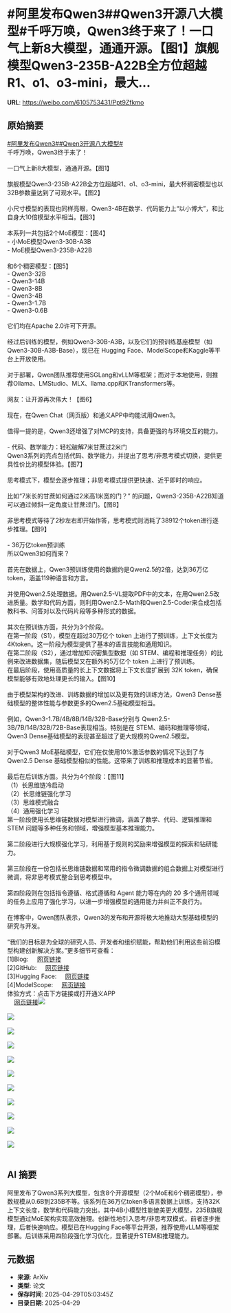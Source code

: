 # #阿里发布Qwen3##Qwen3开源八大模型#千呼万唤，Qwen3终于来了！一口气上新8大模型，通通开源。【图1】旗舰模型Qwen3-235B-A22B全方位超越R1、o1、o3-mini，最大...

**URL**: https://weibo.com/6105753431/Ppt9Zfkmo

## 原始摘要

<a href="https://m.weibo.cn/search?containerid=231522type%3D1%26t%3D10%26q%3D%23%E9%98%BF%E9%87%8C%E5%8F%91%E5%B8%83Qwen3%23&amp;extparam=%23%E9%98%BF%E9%87%8C%E5%8F%91%E5%B8%83Qwen3%23" data-hide=""><span class="surl-text">#阿里发布Qwen3#</span></a><a href="https://m.weibo.cn/search?containerid=231522type%3D1%26t%3D10%26q%3D%23Qwen3%E5%BC%80%E6%BA%90%E5%85%AB%E5%A4%A7%E6%A8%A1%E5%9E%8B%23&amp;extparam=%23Qwen3%E5%BC%80%E6%BA%90%E5%85%AB%E5%A4%A7%E6%A8%A1%E5%9E%8B%23" data-hide=""><span class="surl-text">#Qwen3开源八大模型#</span></a><br>千呼万唤，Qwen3终于来了！<br><br>一口气上新8大模型，通通开源。【图1】<br><br>旗舰模型Qwen3-235B-A22B全方位超越R1、o1、o3-mini，最大杯稠密模型也以32B参数量达到了可观水平。【图2】<br><br>小尺寸模型的表现也同样亮眼，Qwen3-4B在数学、代码能力上“以小博大”，和比自身大10倍模型水平相当。【图3】<br><br>本系列一共包括2个MoE模型：【图4】<br>- 小MoE模型Qwen3-30B-A3B<br>- MoE模型Qwen3-235B-A22B<br><br>和6个稠密模型：【图5】<br>- Qwen3-32B<br>- Qwen3-14B<br>- Qwen3-8B<br>- Qwen3-4B<br>- Qwen3-1.7B<br>- Qwen3-0.6B<br><br>它们均在Apache 2.0许可下开源。<br><br>经过后训练的模型，例如Qwen3-30B-A3B，以及它们的预训练基座模型（如 Qwen3-30B-A3B-Base），现已在 Hugging Face、ModelScope和Kaggle等平台上开放使用。<br><br>对于部署，Qwen团队推荐使用SGLang和vLLM等框架；而对于本地使用，则推荐Ollama、LMStudio、MLX、llama.cpp和KTransformers等。<br><br>网友：让开源再次伟大！【图6】<br><br>现在，在Qwen Chat（网页版）和通义APP中均能试用Qwen3。<br><br>值得一提的是，Qwen3还增强了对MCP的支持，具备更强的与环境交互的能力。<br><br>- 代码、数学能力：轻松破解7米甘蔗过2米门<br>Qwen3系列的亮点包括代码、数学能力，并提出了思考/非思考模式切换，提供更具性价比的模型体验。【图7】<br><br>思考模式下，模型会逐步推理；非思考模式提供更快速、近乎即时的响应。<br><br>比如“7米长的甘蔗如何通过2米高1米宽的门？” 的问题，Qwen3-235B-A22B知道可以通过倾斜一定角度让甘蔗过门。【图8】<br><br>非思考模式等待了2秒左右即开始作答，思考模式则消耗了38912个token进行逐步推理。【图9】<br><br>- 36万亿token预训练<br>所以Qwen3如何而来？<br><br>首先在数据上，Qwen3预训练使用的数据约是Qwen2.5的2倍，达到36万亿token，涵盖119种语言和方言。<br><br>并使用Qwen2.5处理数据。用Qwen2.5-VL提取PDF中的文本，在用Qwen2.5改进质量。数学和代码方面，则利用Qwen2.5-Math和Qwen2.5-Coder来合成包括教科书、问答对以及代码片段等多种形式的数据。<br><br>其次在预训练方面，共分为3个阶段。<br>在第一阶段（S1），模型在超过30万亿个 token 上进行了预训练，上下文长度为4Ktoken。这一阶段为模型提供了基本的语言技能和通用知识。<br>在第二阶段（S2），通过增加知识密集型数据（如 STEM、编程和推理任务）的比例来改进数据集，随后模型又在额外的5万亿个 token 上进行了预训练。<br>在最后阶段，使用高质量的长上下文数据将上下文长度扩展到 32K token，确保模型能够有效地处理更长的输入。【图10】<br><br>由于模型架构的改进、训练数据的增加以及更有效的训练方法，Qwen3 Dense基础模型的整体性能与参数更多的Qwen2.5基础模型相当。<br><br>例如，Qwen3-1.7B/4B/8B/14B/32B-Base分别与 Qwen2.5-3B/7B/14B/32B/72B-Base表现相当。特别是在 STEM、编码和推理等领域，Qwen3 Dense基础模型的表现甚至超过了更大规模的Qwen2.5模型。<br><br>对于Qwen3 MoE基础模型，它们在仅使用10%激活参数的情况下达到了与 Qwen2.5 Dense 基础模型相似的性能。这带来了训练和推理成本的显著节省。<br><br>最后在后训练方面。共分为4个阶段：【图11】<br>（1）长思维链冷启动<br>（2）长思维链强化学习<br>（3）思维模式融合<br>（4）通用强化学习<br>第一阶段使用长思维链数据对模型进行微调，涵盖了数学、代码、逻辑推理和 STEM 问题等多种任务和领域，增强模型基本推理能力。<br><br>第二阶段进行大规模强化学习，利用基于规则的奖励来增强模型的探索和钻研能力。<br><br>第三阶段在一份包括长思维链数据和常用的指令微调数据的组合数据上对模型进行微调，将非思考模式整合到思考模型中。<br><br>第四阶段则在包括指令遵循、格式遵循和 Agent 能力等在内的 20 多个通用领域的任务上应用了强化学习，以进一步增强模型的通用能力并纠正不良行为。<br><br>在博客中，Qwen团队表示，Qwen3的发布和开源将极大地推动大型基础模型的研究与开发。<br><br>“我们的目标是为全球的研究人员、开发者和组织赋能，帮助他们利用这些前沿模型构建创新解决方案。”更多细节可查看：<br>[1]Blog: <a href="https://weibo.cn/sinaurl?u=https%3A%2F%2Fqwenlm.github.io%2Fblog%2Fqwen3%2F" data-hide=""><span class="url-icon"><img style="width: 1rem;height: 1rem" src="https://h5.sinaimg.cn/upload/2015/09/25/3/timeline_card_small_web_default.png" referrerpolicy="no-referrer"></span><span class="surl-text">网页链接</span></a> <br>[2]GitHub: <a href="https://weibo.cn/sinaurl?u=https%3A%2F%2Fgithub.com%2FQwenLM%2FQwen3" data-hide=""><span class="url-icon"><img style="width: 1rem;height: 1rem" src="https://h5.sinaimg.cn/upload/2015/09/25/3/timeline_card_small_web_default.png" referrerpolicy="no-referrer"></span><span class="surl-text">网页链接</span></a> <br>[3]Hugging Face: <a href="https://weibo.cn/sinaurl?u=https%3A%2F%2Fhuggingface.co%2Fcollections%2FQwen%2Fqwen3-67dd247413f0e2e4f653967f" data-hide=""><span class="url-icon"><img style="width: 1rem;height: 1rem" src="https://h5.sinaimg.cn/upload/2015/09/25/3/timeline_card_small_web_default.png" referrerpolicy="no-referrer"></span><span class="surl-text">网页链接</span></a> <br>[4]ModelScope: <a href="https://weibo.cn/sinaurl?u=https%3A%2F%2Fmodelscope.cn%2Fcollections%2FQwen3-9743180bdc6b48" data-hide=""><span class="url-icon"><img style="width: 1rem;height: 1rem" src="https://h5.sinaimg.cn/upload/2015/09/25/3/timeline_card_small_web_default.png" referrerpolicy="no-referrer"></span><span class="surl-text">网页链接</span></a><br>体验方式：点击下方链接或打开通义APP <br><a href="https://weibo.cn/sinaurl?u=https%3A%2F%2Fchat.qwen.ai%2F" data-hide=""><span class="url-icon"><img style="width: 1rem;height: 1rem" src="https://h5.sinaimg.cn/upload/2015/09/25/3/timeline_card_small_web_default.png" referrerpolicy="no-referrer"></span><span class="surl-text">网页链接</span></a><img style="" src="https://tvax2.sinaimg.cn/large/006Fd7o3gy1i0xfmw6tvbj30u00ug45t.jpg" referrerpolicy="no-referrer"><br><br><img style="" src="https://tvax1.sinaimg.cn/large/006Fd7o3gy1i0xfmvqr6bj30u00ep0vo.jpg" referrerpolicy="no-referrer"><br><br><img style="" src="https://tvax2.sinaimg.cn/large/006Fd7o3gy1i0xfmvupncj30u00f5gow.jpg" referrerpolicy="no-referrer"><br><br><img style="" src="https://tvax3.sinaimg.cn/large/006Fd7o3gy1i0xfmu2k9kj30u006qt9v.jpg" referrerpolicy="no-referrer"><br><br><img style="" src="https://tvax1.sinaimg.cn/large/006Fd7o3gy1i0xfmvrj42j30u00i2tbe.jpg" referrerpolicy="no-referrer"><br><br><img style="" src="https://tvax1.sinaimg.cn/large/006Fd7o3gy1i0xfmw0q96j30gs07s3zx.jpg" referrerpolicy="no-referrer"><br><br><img style="" src="https://tvax4.sinaimg.cn/large/006Fd7o3gy1i0xfmw679hj30u00iln4u.jpg" referrerpolicy="no-referrer"><br><br><img style="" src="https://tvax1.sinaimg.cn/large/006Fd7o3gy1i0xfmvv3y9j30u00j978i.jpg" referrerpolicy="no-referrer"><br><br><img style="" src="https://tvax3.sinaimg.cn/large/006Fd7o3gy1i0xfmvizl8j30u00jgwlj.jpg" referrerpolicy="no-referrer"><br><br><img style="" src="https://tvax1.sinaimg.cn/large/006Fd7o3gy1i0xfmvz7cij30u00kfdp7.jpg" referrerpolicy="no-referrer"><br><br><img style="" src="https://tvax1.sinaimg.cn/large/006Fd7o3gy1i0xfmu4en6j30u00bwgpy.jpg" referrerpolicy="no-referrer"><br><br>

## AI 摘要

阿里发布了Qwen3系列大模型，包含8个开源模型（2个MoE和6个稠密模型），参数规模从0.6B到235B不等。该系列在36万亿token多语言数据上训练，支持32K上下文长度，数学和代码能力突出。其中4B小模型性能媲美更大模型，235B旗舰模型通过MoE架构实现高效推理。创新性地引入思考/非思考双模式，前者逐步推理，后者快速响应。模型已在Hugging Face等平台开源，推荐使用vLLM等框架部署。后训练采用四阶段强化学习优化，显著提升STEM和推理能力。

## 元数据

- **来源**: ArXiv
- **类型**: 论文
- **保存时间**: 2025-04-29T05:03:45Z
- **目录日期**: 2025-04-29
